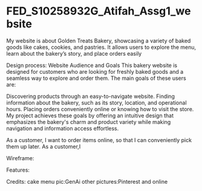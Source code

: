# FED_S10258932G_Atifah_Assg1_website
My website is about Golden Treats Bakery, showcasing a variety of baked goods like cakes, cookies, and pastries. It allows users to explore the menu, learn about the bakery’s story, and place orders easily

Design process:
Website Audience and Goals
This bakery website is designed for customers who are looking for freshly baked goods and a seamless way to explore and order them. The main goals of these users are:

Discovering products through an easy-to-navigate website.
Finding information about the bakery, such as its story, location, and operational hours.
Placing orders conveniently online or knowing how to visit the store.
My project achieves these goals by offering an intuitive design that emphasizes the bakery's charm and product variety while making navigation and information access effortless.

As a customer, I want to order items online, so that I can conveniently pick them up later.
As a customer,I 

Wireframe:


Features:

Credits:
cake menu pic:GenAi
other pictures:Pinterest and online



